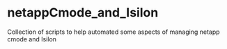 # netappCmode_and_Isilon
Collection of scripts to help automated some aspects of managing netapp cmode and Isilon
